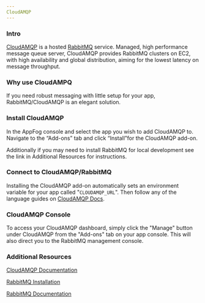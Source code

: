 ```yaml
---
CloudAMQP
---
```


### Intro

[CloudAMQP](http://www.cloudamqp.com) is a hosted [RabbitMQ](http://www.rabbitmq.com) service.  Managed, high performance message queue server, CloudAMQP provides RabbitMQ clusters on EC2, with high availability and global distribution, aiming for the lowest latency on message throughput.

### Why use CloudAMPQ

If you need robust messaging with little setup for your app, RabbitMQ/CloudAMQP is an elegant solution.

### Install CloudAMQP

In the AppFog console and select the app you wish to add CloudAMQP to.
Navigate to the “Add-ons” tab and click “Install”for the CloudAMQP add-on.

Additionally if you may need to install RabbitMQ for local development see the link in Additional Resources for instructions.

### Connect to CloudAMQP/RabbitMQ

Installing the CloudAMQP add-on automatically sets an environment variable for your app called "`CLOUDAMQP_URL`". Then follow any of the language guides on [CloudAMQP Docs](http://www.cloudamqp.com/docs.html).

### CloudAMQP Console

To access your CloudAMQP dashboard, simply click the "Manage" button under CloudAMQP from the "Add-ons" tab on your app console. This will also direct you to the RabbitMQ management console.

### Additional Resources
>>
[CloudAMQP Documentation](http://www.cloudamqp.com/docs/index.html)
>>
[RabbitMQ Installation](http://www.rabbitmq.com/download.html)
>>
[RabbitMQ Documentation](http://www.rabbitmq.com/documentation.html)
